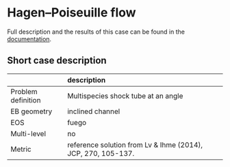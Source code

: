 # Hagen–Poiseuille flow

Full description and the results of this case can be found in the
[documentation](https://pelec.readthedocs.io/en/latest/VandV.html#verification-of-eb-pelec).

## Short case description

|                    | description                                                  |
|:-------------------|:-------------------------------------------------------------|
| Problem definition | Multispecies shock tube at an angle                          |
| EB geometry        | inclined channel                                             |
| EOS                | fuego                                                        |
| Multi-level        | no                                                           |
| Metric             | reference solution from Lv & Ihme (2014), JCP, 270, 105-137. |
